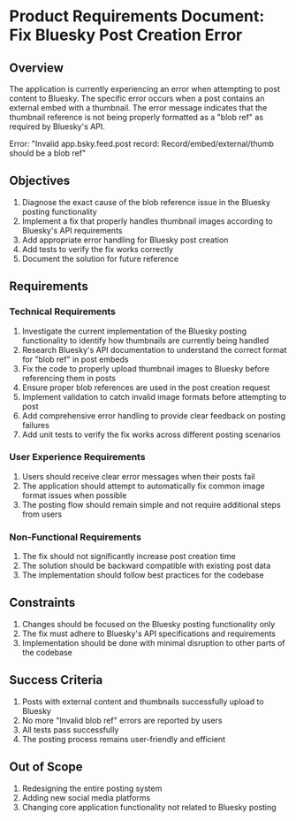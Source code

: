 # Product Requirements Document: Fix Bluesky Post Creation Error

## Overview
The application is currently experiencing an error when attempting to post content to Bluesky. The specific error occurs when a post contains an external embed with a thumbnail. The error message indicates that the thumbnail reference is not being properly formatted as a "blob ref" as required by Bluesky's API.

Error: "Invalid app.bsky.feed.post record: Record/embed/external/thumb should be a blob ref"

## Objectives
1. Diagnose the exact cause of the blob reference issue in the Bluesky posting functionality
2. Implement a fix that properly handles thumbnail images according to Bluesky's API requirements
3. Add appropriate error handling for Bluesky post creation
4. Add tests to verify the fix works correctly
5. Document the solution for future reference

## Requirements

### Technical Requirements
1. Investigate the current implementation of the Bluesky posting functionality to identify how thumbnails are currently being handled
2. Research Bluesky's API documentation to understand the correct format for "blob ref" in post embeds
3. Fix the code to properly upload thumbnail images to Bluesky before referencing them in posts
4. Ensure proper blob references are used in the post creation request
5. Implement validation to catch invalid image formats before attempting to post
6. Add comprehensive error handling to provide clear feedback on posting failures
7. Add unit tests to verify the fix works across different posting scenarios

### User Experience Requirements
1. Users should receive clear error messages when their posts fail
2. The application should attempt to automatically fix common image format issues when possible
3. The posting flow should remain simple and not require additional steps from users

### Non-Functional Requirements
1. The fix should not significantly increase post creation time
2. The solution should be backward compatible with existing post data
3. The implementation should follow best practices for the codebase

## Constraints
1. Changes should be focused on the Bluesky posting functionality only
2. The fix must adhere to Bluesky's API specifications and requirements
3. Implementation should be done with minimal disruption to other parts of the codebase

## Success Criteria
1. Posts with external content and thumbnails successfully upload to Bluesky
2. No more "Invalid blob ref" errors are reported by users
3. All tests pass successfully
4. The posting process remains user-friendly and efficient

## Out of Scope
1. Redesigning the entire posting system
2. Adding new social media platforms
3. Changing core application functionality not related to Bluesky posting 